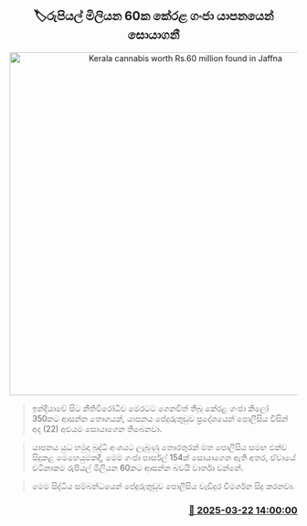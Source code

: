 <p align='center'><b><h2 align='center' title='Kerala cannabis worth Rs.60 million found in Jaffna'>🏷රුපියල් මිලියන 60ක කේරළ ගංජා යාපනයෙන් සොයාගනී</h2></b></p>
<p align='center'><img src='https://helakuru.sgp1.cdn.digitaloceanspaces.com/esana/images/lib/kerala-ganja03989.jpg' width='600' alt='Kerala cannabis worth Rs.60 million found in Jaffna'></p>

> ඉන්දියාවේ සිට නීතිවිරෝධීව මෙරටට ගෙනවිත් තිබූ කේරළ ගංජා කිලෝ 350කට ආසන්න තොගයක්, යාපනය පේදුරුතුඩුව ප්‍රදේශයෙන් පොලීසිය විසින් අද (22) අළුයම සොයාගෙන තිබෙනවා.

> යාපනය යුධ හමුදා බුද්ධි අංශයට ලැබුණු තොරතුරක් මත පොලීසිය සමඟ එක්ව සිදුකළ මෙහෙයුමකදී, මෙම ගංජා පාර්සල් 154ක් සොයාගෙන ඇති අතර, ඒවායේ වටිනාකම රුපියල් මිලියන 60කට ආසන්න බවයි වාර්තා වන්නේ.

> මෙම සිද්ධිය සම්බන්ධයෙන් පේදුරුතුඩුව පොලීසිය වැඩිදුර විමර්ශන සිදු කරනවා.



<h3 align='right'><a href='https://www.helakuru.lk/esana/p/108551/'>📅 2025-03-22 14:00:00</a></h3>
